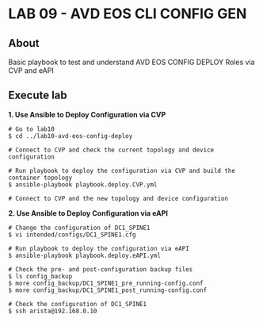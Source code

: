 # LAB 09 - AVD EOS CLI CONFIG GEN

## About

Basic playbook to test and understand AVD EOS CONFIG DEPLOY Roles via CVP and eAPI

## Execute lab

__1. Use Ansible to Deploy Configuration via CVP__

```shell
# Go to lab10
$ cd ../lab10-avd-eos-config-deploy

# Connect to CVP and check the current topology and device configuration

# Run playbook to deploy the configuration via CVP and build the container topology
$ ansible-playbook playbook.deploy.CVP.yml

# Connect to CVP and the new topology and device configuration
```

__2. Use Ansible to Deploy Configuration via eAPI__

```shell
# Change the configuration of DC1_SPINE1
$ vi intended/configs/DC1_SPINE1.cfg

# Run playbook to deploy the configuration via eAPI
$ ansible-playbook playbook.deploy.eAPI.yml

# Check the pre- and post-configuration backup files
$ ls config_backup
$ more config_backup/DC1_SPINE1_pre_running-config.conf
$ more config_backup/DC1_SPINE1_post_running-config.conf

# Check the configuration of DC1_SPINE1
$ ssh arista@192.168.0.10
```